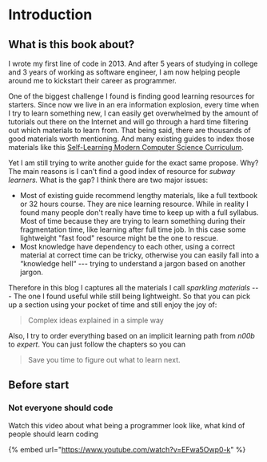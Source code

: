 # Introduction

## What is this book about?

I wrote my first line of code in 2013. And after 5 years of studying in college and 3 years of working as software engineer, I am now helping people around me to kickstart their career as programmer.  

One of the biggest challenge I found is finding good learning resources for starters. Since now we live in an era information explosion, every time when I try to learn something new, I can easily get overwhelmed by the amount of tutorials out there on the Internet and will go through a hard time filtering out which materials to learn from. That being said, there are thousands of good materials worth mentioning. And many existing guides to index those materials like this [Self-Learning Modern Computer Science Curriculum](https://functionalcs.github.io/curriculum/).  

Yet I am still trying to write another guide for the exact same propose. Why? The main reasons is I can't find a good index of resource for _subway learners._ What is the gap? I think there are two major issues:

* Most of existing guide recommend lengthy materials, like a full textbook or 32 hours course. They are nice learning resource. While in reality I found many people don't really have time to keep up with a full syllabus. Most of time because they are trying to learn something during their fragmentation time, like learning after full time job. In this case some lightweight "fast food" resource might be the one to rescue.
* Most knowledge have dependency to each other, using a correct material at correct time can be tricky, otherwise you can easily fall into a “knowledge hell“ --- trying to understand a jargon based on another jargon.

Therefore in this blog I captures all the materials I call _sparkling materials_ --- The one I found useful while still being lightweight. So that you can pick up a section using your pocket of time and still enjoy the joy of:

> Complex ideas explained in a simple way

Also, I try to order everything based on an implicit learning path from _n00b_ to _expert_. You can just follow the chapters so you can

> Save you time to figure out what to learn next.

## Before start

### Not everyone should code

Watch this video about what being a programmer look like, what kind of people should learn coding

{% embed url="https://www.youtube.com/watch?v=EFwa5Owp0-k" %}





